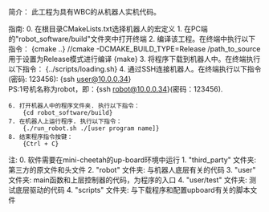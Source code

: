 简介：
    此工程为具有WBC的从机器人实机代码。

指南:
    0. 在根目录CMakeLists.txt选择机器人的宏定义
    1. 在PC端的"robot_software/build"文件夹中打开终端
    2. 编译该工程。在终端中执行以下指令：
        {cmake ..} //cmake -DCMAKE_BUILD_TYPE=Release /path_to_source 用于设置为Release模式进行编译
        {make}
    3. 将程序下载到机器人中。在终端执行以下指令：
        {../scripts/loading.sh}
    4. 通过SSH连接机器人。在终端执行以下指令(密码: 123456):
        {ssh user@10.0.0.34}       
       PS:1号机名称为robot，即：{ssh robot@10.0.0.34}(密码：123456).

    6. 打开机器人中的程序文件夹. 执行以下指令：
        {cd robot_software/build}
    7. 在机器人上运行程序. 执行以下指令：
        {./run_robot.sh ./[user program name]}
    8. 结束程序指令按键：
        {Ctrl + C}

注:
    0. 软件需要在mini-cheetah的up-board环境中运行
    1. "third_party"   文件夹: 第三方的原文件和头文件
    2. "robot"         文件夹: 与机器人底层有关的代码
    3. "user"          文件夹: main函数和上层控制器的代码，为程序的入口
    4. "user/test"     文件夹: 测试底层驱动的代码
    4. "scripts"       文件夹: 与下载程序和配置upboard有关的脚本文件
